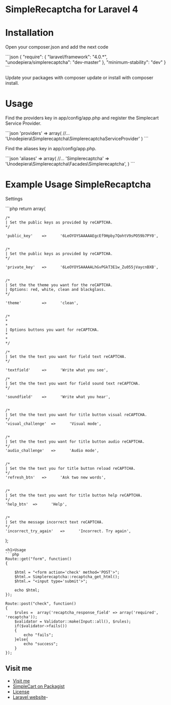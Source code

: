 <h1>SimpleRecaptcha for Laravel 4</h1>
<h1>Installation</h1>
<p>Open your composer.json and add the next code</p>
```json
{
	"require": {
	    "laravel/framework": "4.0.*",
	    "unodepiera/simplerecaptcha": "dev-master"
	},
	"minimum-stability": "dev"
}
```
<p>Update your packages with composer update or install with composer install.</p>
<h1>Usage</h1>
<p>Find the providers key in app/config/app.php and register the Simplecart Service Provider.</p>
```json
	'providers' => array(
        //...
        'Unodepiera\Simplerecaptcha\SimplerecaptchaServiceProvider'
    )
```
<p>Find the aliases key in app/config/app.php.</p>
```json
	'aliases' => array(
        //...
        'Simplerecaptcha' => 'Unodepiera\Simplerecaptcha\Facades\Simplerecaptcha',
    )
```

<h1>Example Usage SimpleRecaptcha</h1>

<p>Settings</p>
```php
return array(


    /*
    | Set the public keys as provided by reCAPTCHA.
    */

    'public_key'    =>      '6LeOYOYSAAAAAEgcEf9Hpby7QohtV9sPO59b7PY0',


    /*
    | Set the public keys as provided by reCAPTCHA.
    */

    'private_key'   =>      '6LeOYOYSAAAAALhGvPGkT3E1w_Zu055jVaycnBXB',


    /*
    | Set the the theme you want for the reCAPTCHA.
    | Options: red, white, clean and blackglass.
    */

    'theme'         =>      'clean',


    /*
    *
    *
    | Options buttons you want for reCAPTCHA.
    *
    *
    */

    /*
    | Set the the text you want for field text reCAPTCHA.
    */

    'textfield'     =>      'Write what you see',

    /*
    | Set the the text you want for field sound text reCAPTCHA.
    */

    'soundfield'    =>      'Write what you hear',


    /*
    | Set the the text you want for title button visual reCAPTCHA.
    */
    'visual_challenge'  =>      'Visual mode',


    /*
    | Set the the text you want for title button audio reCAPTCHA.
    */
    'audio_challenge'   =>      'Audio mode',


    /*
    | Set the the text you for title button reload reCAPTCHA.
    */
    'refresh_btn'   =>      'Ask two new words',


    /*
    | Set the the text you want for title button help reCAPTCHA.
    */
    'help_btn'  =>      'Help',


    /*
    | Set the message incorrect text reCAPTCHA.
    */
    'incorrect_try_again'   =>      'Incorrect. Try again',

);
```
<h1>Usage
```php
Route::get("form", function()
{
    
    $html = "<form action='check' method='POST'>";
    $html.= Simplerecaptcha::recaptcha_get_html();
    $html.= "<input type='submit'>";
    
    echo $html; 
});

Route::post("check", function()
{
    $rules =  array('recaptcha_response_field' => array('required', 'recaptcha'));
    $validator = Validator::make(Input::all(), $rules);
    if($validator->fails())
    {
        echo "fails";
    }else{
        echo "success";
    }
});
```

## Visit me

* [Visit me](http://uno-de-piera.com)
* [SimpleCart on Packagist](https://packagist.org/packages/unodepiera/simplecart)
* [License](http://www.opensource.org/licenses/mit-license.php)
* [Laravel website](http://laravel.com)-